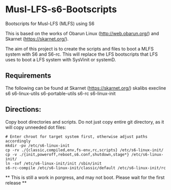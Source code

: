 # Musl-LFS-s6-Bootscripts
Bootscripts for Musl-LFS (MLFS) using S6

This is based on the works of Obarun Linux (http://web.obarun.org/) and Skarnet (https://skarnet.org/).

The aim of this project is to create the scripts and files to boot a MLFS system with S6 and S6-rc. This will replace the LFS bootscripts that LFS uses to boot a LFS system with SysVinit or systemD.

## Requirements

The following can be found at Skarnet (https://skarnet.org/)
skalibs
execline
s6
s6-linux-utils
s6-portable-utils
s6-rc
s6-linux-init

## Directions:

Copy boot directories and scripts. Do not just copy entire git directory, as it will copy unneeded dot files:
```
# Enter chroot for target system first, otherwise adjust paths accordingly
mkdir -pv /etc/s6-linux-init
cp -rv ./{classic,compiled,env,fs-env,rc,scripts} /etc/s6-linux-init/
cp -v ./{init,poweroff,reboot,s6.conf,shutdown,stage*} /etc/s6-linux-init/
ln -svf /etc/s6-linux-init/init /sbin/init
s6-rc-compile /etc/s6-linux-init/classic/default /etc/s6-linux-init/rc
```

** This is still a work in porgress, and may not boot. Please wait for the first release **

